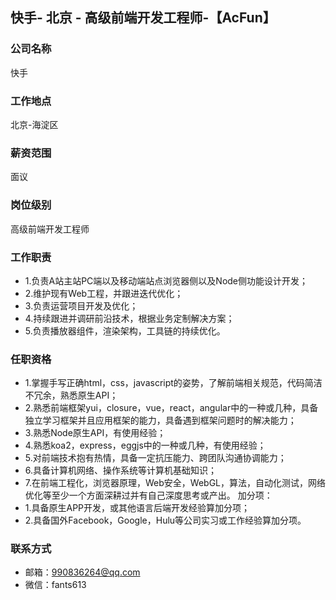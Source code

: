 ## 快手- 北京 - 高级前端开发工程师-【AcFun】
### 公司名称
快手


### 工作地点
北京-海淀区


### 薪资范围
面议


### 岗位级别
高级前端开发工程师


### 工作职责
- 1.负责A站主站PC端以及移动端站点浏览器侧以及Node侧功能设计开发；
- 2.维护现有Web工程，并跟进迭代优化；
- 3.负责运营项目开发及优化；
- 4.持续跟进并调研前沿技术，根据业务定制解决方案；
- 5.负责播放器组件，渲染架构，工具链的持续优化。


### 任职资格
- 1.掌握手写正确html，css，javascript的姿势，了解前端相关规范，代码简洁不冗余，熟悉原生API；
- 2.熟悉前端框架yui，closure，vue，react，angular中的一种或几种，具备独立学习框架并且应用框架的能力，具备遇到框架问题时的解决能力；
- 3.熟悉Node原生API，有使用经验；
- 4.熟悉koa2，express，eggjs中的一种或几种，有使用经验；
- 5.对前端技术抱有热情，具备一定抗压能力、跨团队沟通协调能力；
- 6.具备计算机网络、操作系统等计算机基础知识；
- 7.在前端工程化，浏览器原理，Web安全，WebGL，算法，自动化测试，网络优化等至少一个方面深耕过并有自己深度思考或产出。
加分项：
- 1.具备原生APP开发，或其他语言后端开发经验算加分项；
- 2.具备国外Facebook，Google，Hulu等公司实习或工作经验算加分项。


### 联系方式
- 邮箱：990836264@qq.com
- 微信：fants613
